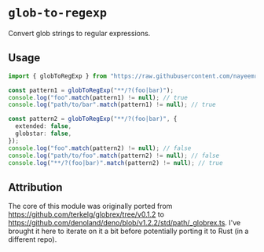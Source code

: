 # `glob-to-regexp`

Convert glob strings to regular expressions.

## Usage

```ts
import { globToRegExp } from "https://raw.githubusercontent.com/nayeemrmn/glob-to-regexp/v0.1.0/mod.ts";

const pattern1 = globToRegExp("**/?(foo|bar)");
console.log("foo".match(pattern1) != null); // true
console.log("path/to/bar".match(pattern1) != null); // true

const pattern2 = globToRegExp("**/?(foo|bar)", {
  extended: false,
  globstar: false,
});
console.log("foo".match(pattern2) != null); // false
console.log("path/to/foo".match(pattern2) != null); // false
console.log("**/?(foo|bar)".match(pattern2) != null); // true
```

## Attribution

The core of this module was originally ported from
https://github.com/terkelg/globrex/tree/v0.1.2 to
https://github.com/denoland/deno/blob/v1.2.2/std/path/_globrex.ts. I've brought
it here to iterate on it a bit before potentially porting it to Rust (in a
different repo).
